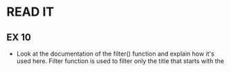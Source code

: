 # READ IT
## EX 10
* Look at the documentation of the filter() function and explain how it's used here.
  Filter function is used to filter only the title that starts with the
